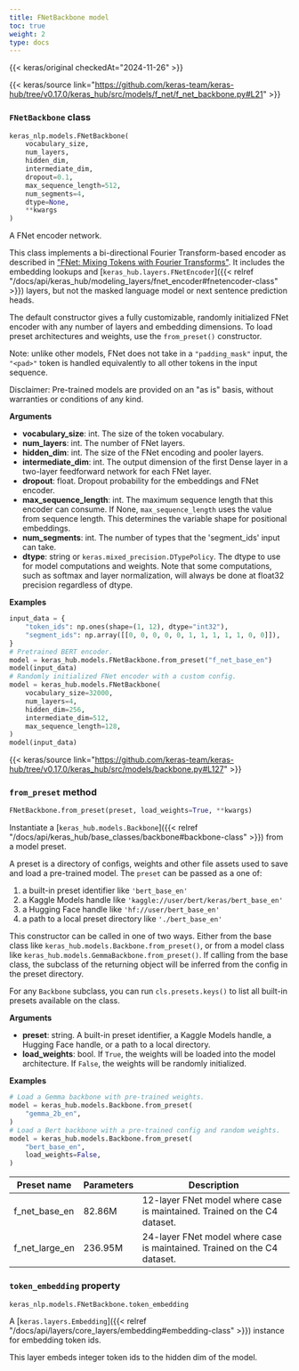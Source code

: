 ```yaml
---
title: FNetBackbone model
toc: true
weight: 2
type: docs
---
```


{{< keras/original checkedAt="2024-11-26" >}}

{{< keras/source link="https://github.com/keras-team/keras-hub/tree/v0.17.0/keras_hub/src/models/f_net/f_net_backbone.py#L21" >}}

### `FNetBackbone` class

```python
keras_nlp.models.FNetBackbone(
    vocabulary_size,
    num_layers,
    hidden_dim,
    intermediate_dim,
    dropout=0.1,
    max_sequence_length=512,
    num_segments=4,
    dtype=None,
    **kwargs
)
```

A FNet encoder network.

This class implements a bi-directional Fourier Transform-based encoder as
described in ["FNet: Mixing Tokens with Fourier Transforms"](https://arxiv.org/abs/2105.03824).
It includes the embedding lookups and [`keras_hub.layers.FNetEncoder`]({{< relref "/docs/api/keras_hub/modeling_layers/fnet_encoder#fnetencoder-class" >}}) layers,
but not the masked language model or next sentence prediction heads.

The default constructor gives a fully customizable, randomly initialized
FNet encoder with any number of layers and embedding dimensions. To
load preset architectures and weights, use the `from_preset()` constructor.

Note: unlike other models, FNet does not take in a `"padding_mask"` input,
the `"<pad>"` token is handled equivalently to all other tokens in the input
sequence.

Disclaimer: Pre-trained models are provided on an "as is" basis, without
warranties or conditions of any kind.

**Arguments**

- **vocabulary_size**: int. The size of the token vocabulary.
- **num_layers**: int. The number of FNet layers.
- **hidden_dim**: int. The size of the FNet encoding and pooler layers.
- **intermediate_dim**: int. The output dimension of the first Dense layer in
  a two-layer feedforward network for each FNet layer.
- **dropout**: float. Dropout probability for the embeddings and FNet encoder.
- **max_sequence_length**: int. The maximum sequence length that this encoder
  can consume. If None, `max_sequence_length` uses the value from
  sequence length. This determines the variable shape for positional
  embeddings.
- **num_segments**: int. The number of types that the 'segment_ids' input can
  take.
- **dtype**: string or `keras.mixed_precision.DTypePolicy`. The dtype to use
  for model computations and weights. Note that some computations,
  such as softmax and layer normalization, will always be done at
  float32 precision regardless of dtype.

**Examples**

```python
input_data = {
    "token_ids": np.ones(shape=(1, 12), dtype="int32"),
    "segment_ids": np.array([[0, 0, 0, 0, 0, 1, 1, 1, 1, 1, 0, 0]]),
}
# Pretrained BERT encoder.
model = keras_hub.models.FNetBackbone.from_preset("f_net_base_en")
model(input_data)
# Randomly initialized FNet encoder with a custom config.
model = keras_hub.models.FNetBackbone(
    vocabulary_size=32000,
    num_layers=4,
    hidden_dim=256,
    intermediate_dim=512,
    max_sequence_length=128,
)
model(input_data)
```

{{< keras/source link="https://github.com/keras-team/keras-hub/tree/v0.17.0/keras_hub/src/models/backbone.py#L127" >}}

### `from_preset` method

```python
FNetBackbone.from_preset(preset, load_weights=True, **kwargs)
```

Instantiate a [`keras_hub.models.Backbone`]({{< relref "/docs/api/keras_hub/base_classes/backbone#backbone-class" >}}) from a model preset.

A preset is a directory of configs, weights and other file assets used
to save and load a pre-trained model. The `preset` can be passed as a
one of:

1. a built-in preset identifier like `'bert_base_en'`
2. a Kaggle Models handle like `'kaggle://user/bert/keras/bert_base_en'`
3. a Hugging Face handle like `'hf://user/bert_base_en'`
4. a path to a local preset directory like `'./bert_base_en'`

This constructor can be called in one of two ways. Either from the base
class like `keras_hub.models.Backbone.from_preset()`, or from
a model class like `keras_hub.models.GemmaBackbone.from_preset()`.
If calling from the base class, the subclass of the returning object
will be inferred from the config in the preset directory.

For any `Backbone` subclass, you can run `cls.presets.keys()` to list
all built-in presets available on the class.

**Arguments**

- **preset**: string. A built-in preset identifier, a Kaggle Models
  handle, a Hugging Face handle, or a path to a local directory.
- **load_weights**: bool. If `True`, the weights will be loaded into the
  model architecture. If `False`, the weights will be randomly
  initialized.

**Examples**

```python
# Load a Gemma backbone with pre-trained weights.
model = keras_hub.models.Backbone.from_preset(
    "gemma_2b_en",
)
# Load a Bert backbone with a pre-trained config and random weights.
model = keras_hub.models.Backbone.from_preset(
    "bert_base_en",
    load_weights=False,
)
```

| Preset name    | Parameters | Description                                                              |
| -------------- | ---------- | ------------------------------------------------------------------------ |
| f_net_base_en  | 82.86M     | 12-layer FNet model where case is maintained. Trained on the C4 dataset. |
| f_net_large_en | 236.95M    | 24-layer FNet model where case is maintained. Trained on the C4 dataset. |

### `token_embedding` property

```python
keras_nlp.models.FNetBackbone.token_embedding
```

A [`keras.layers.Embedding`]({{< relref "/docs/api/layers/core_layers/embedding#embedding-class" >}}) instance for embedding token ids.

This layer embeds integer token ids to the hidden dim of the model.
